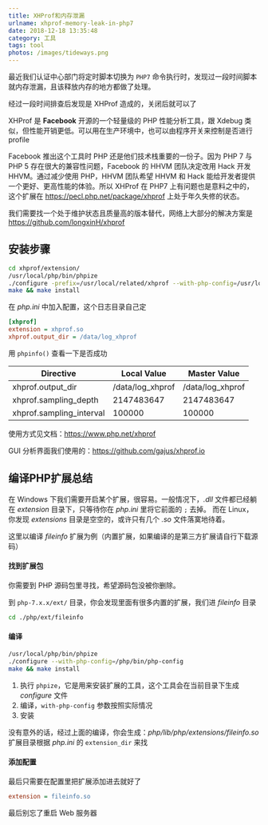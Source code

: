 ```yaml
---
title: XHProf和内存泄漏
urlname: xhprof-memory-leak-in-php7
date: 2018-12-18 13:35:48
category: 工具
tags: tool
photos: /images/tideways.png
---
```


最近我们认证中心部门将定时脚本切换为 `PHP7` 命令执行时，发现过一段时间脚本就内存泄漏，且该释放内存的地方都做了处理。

<!-- more -->

经过一段时间排查后发现是 XHProf 造成的，关闭后就可以了

XHProf 是 **Facebook** 开源的一个轻量级的 PHP 性能分析工具，跟 Xdebug 类似，但性能开销更低。可以用在生产环境中，也可以由程序开关来控制是否进行 profile

Facebook 推出这个工具时 PHP 还是他们技术栈重要的一份子。因为 PHP 7 与 PHP 5 存在很大的兼容性问题，Facebook 的 HHVM 团队决定改用 Hack 开发 HHVM。通过减少使用 PHP，HHVM 团队希望 HHVM 和 Hack 能给开发者提供一个更好、更高性能的体验。所以 XHProf 在 PHP7 上有问题也是意料之中的，这个扩展在 https://pecl.php.net/package/xhprof 上处于年久失修的状态。

我们需要找一个处于维护状态且质量高的版本替代，网络上大部分的解决方案是 https://github.com/longxinH/xhprof

## 安装步骤

```bash
cd xhprof/extension/
/usr/local/php/bin/phpize
./configure -prefix=/usr/local/related/xhprof --with-php-config=/usr/local/php/bin/php-config
make && make install
```

在 *php.ini* 中加入配置，这个日志目录自己定

```ini
[xhprof]
extension = xhprof.so
xhprof.output_dir = /data/log_xhprof
```

用 `phpinfo()` 查看一下是否成功

|Directive|Local Value|Master Value|
|-|-|-|
|xhprof.output_dir|/data/log_xhprof|/data/log_xhprof|
|xhprof.sampling_depth|2147483647|2147483647|
|xhprof.sampling_interval|100000|100000|

使用方式见文档：https://www.php.net/xhprof

GUI 分析界面我们使用的：https://github.com/gajus/xhprof.io

## 编译PHP扩展总结

在 Windows 下我们需要开启某个扩展，很容易。一般情况下，*.dll* 文件都已经躺在 *extension* 目录下，只等待你在 *php.ini* 里将它前面的 `;` 去掉。
而在 Linux，你发现 *extensions* 目录是空空的，或许只有几个 *.so* 文件落寞地待着。

这里以编译 *fileinfo* 扩展为例（内置扩展，如果编译的是第三方扩展请自行下载源码）

#### 找到扩展包

你需要到 PHP 源码包里寻找，希望源码包没被你删除。

到 `php-7.x.x/ext/` 目录，你会发现里面有很多内置的扩展，我们进 *fileinfo* 目录

```bash
cd ./php/ext/fileinfo
```

#### 编译

```bash
/usr/local/php/bin/phpize
./configure --with-php-config=/php/bin/php-config
make && make install
```

1. 执行 `phpize`，它是用来安装扩展的工具，这个工具会在当前目录下生成 *configure* 文件
2. 编译，`with-php-config` 参数按照实际情况
3. 安装

没有意外的话，经过上面的编译，你会生成：*php/lib/php/extensions/fileinfo.so*
扩展目录根据 *php.ini* 的 `extension_dir` 来找

#### 添加配置

最后只需要在配置里把扩展添加进去就好了

```ini
extension = fileinfo.so
```

最后别忘了重启 Web 服务器
